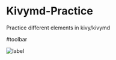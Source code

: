 # Kivymd-Practice
Practice different elements in kivy/kivymd

#toolbar

![label](https://user-images.githubusercontent.com/46225357/107125406-da01c480-68cf-11eb-9117-46066ba95e97.png)

